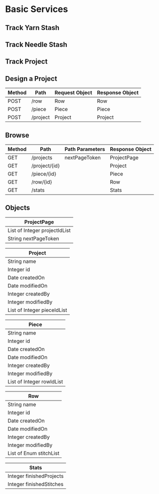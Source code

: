 # Basic Services

## Track Yarn Stash

## Track Needle Stash

## Track Project

## Design a Project

| Method | Path     | Request Object | Response Object |
|--------|----------|----------------|-----------------|
| POST   | /row     | Row            | Row             |
| POST   | /piece   | Piece          | Piece           |
| POST   | /project | Project        | Project         |

## Browse

| Method | Path          | Path Parameters | Response Object |
|--------|---------------|-----------------|-----------------|
| GET    | /projects     | nextPageToken   | ProjectPage     |
| GET    | /project/{id} |                 | Project         |
| GET    | /piece/{id}   |                 | Piece           |
| GET    | /row/{id}     |                 | Row             |
| GET    | /stats        |                 | Stats           |

## Objects

| ProjectPage                   |
|-------------------------------|
| List of Integer projectIdList |
| String nextPageToken          |

| Project                     |
| ----------------------------|
| String name                 |
| Integer id                  |
| Date createdOn              |
| Date modifiedOn             |
| Integer createdBy           |
| Integer modifiedBy          |
| List of Integer pieceIdList |

| Piece                     |
| --------------------------|
| String name               |
| Integer id                |
| Date createdOn            |
| Date modifiedOn           |
| Integer createdBy         |
| Integer modifiedBy        |
| List of Integer rowIdList |

| Row                     |
| ------------------------|
| String name             |
| Integer id              |
| Date createdOn          |
| Date modifiedOn         |
| Integer createdBy       |
| Integer modifiedBy      |
| List of Enum stitchList |
  
| Stats                    |
| -------------------------|
| Integer finishedProjects |
| Integer finishedStitches |
